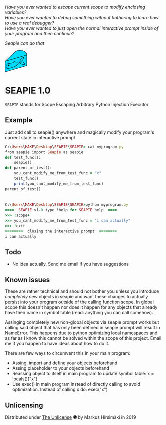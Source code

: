_Have you ever wanted to escape current scope to modify enclosing variables?_  
_Have you ever wanted to debug something without bothering to learn how to use a real debugger?_  
_Have you ever wanted to just open the normal interactive prompt inside of your program and then continue?_  

_Seapie can do that_

<img src="https://raw.githubusercontent.com/hirsimaki-markus/SEAPIE/master/images/SEAPIE.png" width="70" height="70"/>

# SEAPIE 1.0

```SEAPIE``` stands for Scope Escaping Arbitrary Python Injection Executor

## Example

Just add call to seapie() anywhere and magically modify your program's current state in interactive prompt

```ruby
C:\Users\MAKE\Desktop\SEAPIE\SEAPIE> cat myprogram.py
from seapie import Seapie as seapie
def test_func():
    seapie()
def parent_of_test():
    you_cant_modify_me_from_test_func = "x"
    test_func()
    print(you_cant_modify_me_from_test_func)
parent_of_test()


C:\Users\MAKE\Desktop\SEAPIE\SEAPIE>python myprogram.py
====  SEAPIE v1.0 type !help for SEAPIE help  ====
>>> !scope+
>>> you_cant_modify_me_from_test_func = "i can actually"
>>> !exit
========  closing the interactive prompt  ========
i can actually
```
## Todo
* No idea actually. Send me email if you have suggestions

## Known issues

These are rather technical and should not bother you unless you introduce _completely new_ objects in seapie and want
these changes to actually persist into your program outside of the calling function scope. In global scope this doesn't happen
nor does it happen for any objects that already have their name in symbol table (read: anything you can call somehow).

Assinging completely new non-global objects via seapie prompt works but calling said object that has only been defined in
seapie prompt will result in NameError. This happens due to python optimizing local namespaces and as far as I know this
cannot be solved within the scope of this project. Email me if you happen to have ideas about how to do it.

There are few ways to circumvent this in your main program:
* Assing, import and define your objects beforehand
* Assing placeholder to your objects beforehand
* Reassing object to itself in main program to update symbol table: x = locals()["x"]
* Use exec() in main program instead of directly calling to avoid optimization. Instead of calling x do: exec("x")

## Unlicensing
Distributed under [The Unlicense](https://choosealicense.com/licenses/unlicense/) <img src="https://raw.githubusercontent.com/hirsimaki-markus/SEAPIE/master/images/unlisence.png" width="12" height="12"/> by Markus Hirsimäki in 2019
